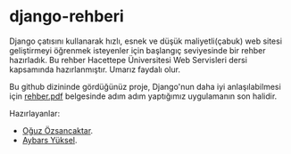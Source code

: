 # django-rehberi

Django çatısını kullanarak hızlı, esnek ve düşük maliyetli(çabuk) web sitesi geliştirmeyi öğrenmek isteyenler için başlangıç seviyesinde bir rehber hazırladık. Bu rehber Hacettepe Üniversitesi Web Servisleri dersi kapsamında hazırlanmıştır. Umarız faydalı olur. 

Bu github dizininde gördüğünüz proje, Django'nun daha iyi anlaşılabilmesi için [rehber.pdf](https://github.com/rhycrea/django-rehberi/blob/master/rehber.pdf) belgesinde adım adım yaptığımız uygulamanın son halidir.

Hazırlayanlar:
- [Oğuz Özsancaktar](https://github.com/oozsancaktar).
- [Aybars Yüksel](mailto://aybars.yuksel@protonmail.com).
